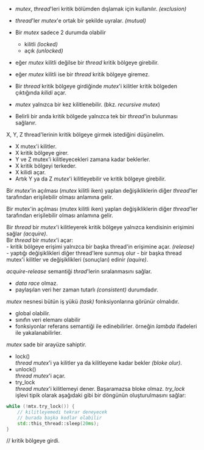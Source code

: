 - _mutex_, _thread_'leri kritik bölümden dışlamak için kullanılır. _(exclusion)_
- _thread_'ler _mutex_'e ortak bir şekilde uyralar. _(mutual)_

- Bir _mutex_ sadece 2 durumda olabilir
  - kilitli _(locked)_
  - açık _(unlocked)_

- eğer _mutex_ kilitli değilse bir _thread_ kritik bölgeye girebilir.
- eğer _mutex_ kilitli ise bir _thread_ kritik bölgeye giremez.

- Bir _thread_ kritik bölgeye girdiğinde _mutex_'i kilitler kritik bölgeden çıktığında _kilidi_ açar.
- _mutex_ yalnızca bir kez kilitlenebilir. (bkz. _recursive mutex_)
- Belirli bir anda kritik bölgede yalnızca tek bir _thread_'in bulunması sağlanır.

X, Y, Z thread'lerinin kritik bölgeye girmek istediğini düşünelim.<br>
- X mutex'i kilitler. 
- X kritik bölgeye girer. 
- Y ve Z mutex'i kilitleyecekleri zamana kadar beklerler.
- X kritik bölgeyi terkeder. 
- X kilidi açar. 
- Artık Y ya da Z _mutex_'i kilitleyebilir ve kritik bölgeye girebilir.

Bir _mutex_'in açılması (_mutex_ kilitli iken) yaplan değişikliklerin diğer _thread_'ler tarafından erişilebilir olması anlamına gelir.

Bir mutex'in açılması (mutex kilitli iken) yaplan değişikliklerin diğer _thread_'ler tarafından erişilebilir olması anlamına gelir. <br>

Bir _thread_ bir _mutex_'i kilitleyerek kritik bölgeye yalnızca kendisinin erişimini sağlar _(acquire)_.<br>
Bir _thread_ bir _mutex_'i açar: <br>
	- kritik bölgeye erişimi  yalnızca bir başka thread'in erişimine açar. _(release)_
	- yaptığı değişiklikleri diğer thread'lere sunmuş olur
	- bir başka thread mutex'i kilitler ve değişiklikleri (sonuçları) edinir _(aquire)_.

_acquire-release_ semantiği _thrad_'lerin sıralanmasını sağlar.
- _data race_ olmaz.
- paylaşılan veri her zaman tutarlı _(consistent)_ durumdadır.

_mutex_ nesnesi bütün iş yükü _(task)_ fonksiyonlarına görünür olmalıdır.
- global olabilir.
- sınıfın veri elemanı olabilir
- fonksiyonlar referans semantiği ile edinebilirler. örneğin _lambda_ ifadeleri ile yakalanabilirler.

_mutex_ sade bir arayüze sahiptir. <br>
- lock() <br> 
_thread mutex_'i ya kilitler ya da kilitleyene kadar bekler _(bloke olur)_.
- unlock() <br>
_thread mutex_'i açar.
- try_lock<br>
_thread_ _mutex_'i kilitlemeyi dener. Başaramazsa bloke olmaz. _try_lock_ işlevi tipik olarak aşağıdaki gibi bir döngünün oluşturulmasını sağlar:

```cpp
while (!mtx.try_lock()) {
	// kilitleyemedi tekrar deneyecek
	// burada başka kodlar olabilir
	std::this_thread::sleep(20ms);
}
```

// kritik bölgeye girdi.

